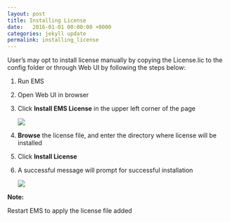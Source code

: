 ```yaml
---
layout: post
title: Installing License
date:   2016-01-01 00:00:00 +0000
categories: jekyll update
permalink: installing_license
---
```


User’s may opt to install license manually by copying the License.lic to the config folder or through Web UI by following the steps below:

1. Run EMS
   
2. Open Web UI in browser
   
3. Click **Install EMS License** in the upper left corner of the page
   
   ![]({{site.url}}/assets/image1.jpg)
   
4. **Browse** the license file, and enter the directory where license will be installed
   
5. Click **Install License**
   
6. A successful message will prompt for successful installation
   
   ![]({{site.url}}/assets/image2.jpg)

**Note:**

Restart EMS to apply the license file added
